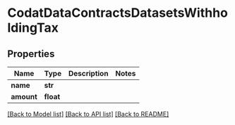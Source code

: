 # CodatDataContractsDatasetsWithholdingTax

## Properties
Name | Type | Description | Notes
------------ | ------------- | ------------- | -------------
**name** | **str** |  | 
**amount** | **float** |  | 

[[Back to Model list]](../README.md#documentation-for-models) [[Back to API list]](../README.md#documentation-for-api-endpoints) [[Back to README]](../README.md)

